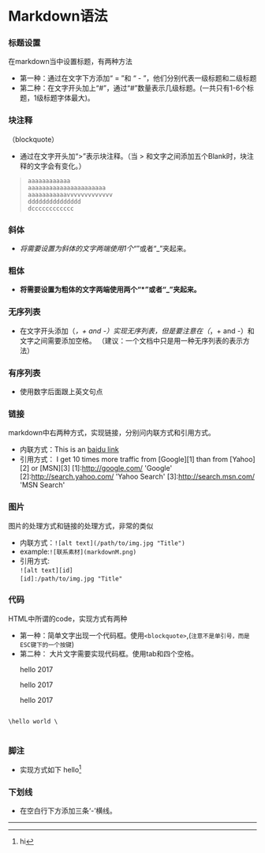 # Markdown语法

### 标题设置
在markdown当中设置标题，有两种方法
* 第一种：通过在文字下方添加“ = ”和 “ - ”，他们分别代表一级标题和二级标题
* 第二种：在文字开头加上“#”，通过“#”数量表示几级标题。(一共只有1-6个标题，1级标题字体最大)。

### 块注释
（blockquote）
* 通过在文字开头加“>”表示块注释。（当 > 和文字之间添加五个Blank时，块注释的文字会有变化。）

>     aaaaaaaaaaaa
>     aaaaaaaaaaaaaaaaaaaaaa
>     aaaaaaaaaaavvvvvvvvvvvvv
>     ddddddddddddddd
>     dcccccccccccc

### 斜体
* *将需要设置为斜体的文字两端使用1个“*”或者“_”夹起来。

### 粗体
* **将需要设置为粗体的文字两端使用两个“*”或者“_”夹起来。**

### 无序列表
* 在文字开头添加（*，+ and -）实现无序列表，但是要注意在（*，+ and -）和文字之间需要添加空格。
（建议：一个文档中只是用一种无序列表的表示方法）

### 有序列表
* 使用数字后面跟上英文句点

### 链接
markdown中右两种方式，实现链接，分别问内联方式和引用方式。
* 内联方式：This is an [baidu link](http://www.baidu.com)
* 引用方式： I get 10 times more traffic from [Google][1] than from [Yahoo][2] or [MSN][3]
[1]:http://google.com/          'Google'
[2]:http://search.yahoo.com/    'Yahoo Search'
[3]:http://search.msn.com/      'MSN Search'

### 图片
图片的处理方式和链接的处理方式，非常的类似
* 内联方式：`![alt text](/path/to/img.jpg "Title")`
* example:`![联系素材](markdownM.png)`
* 引用方式:<br>
`![alt text][id]`<br>
`[id]:/path/to/img.jpg "Title"`

### 代码
HTML中所谓的code，实现方式有两种
* 第一种：简单文字出现一个代码框。使用`<blockquote>`,(`注意不是单引号，而是ESC键下的一个按键`)
* 第二种： 大片文字需要实现代码框。使用tab和四个空格。
    <p>hello 2017</p>
    <p>hello 2017</p>
    <p>hello 2017</p>
<pre>
<code>
\<p\>hello world \</p\>
</code>
</pre>

### 脚注
* 实现方式如下
    hello[^hello]


    [^hello]:hi

### 下划线
* 在空白行下方添加三条‘-’横线。

- - -
